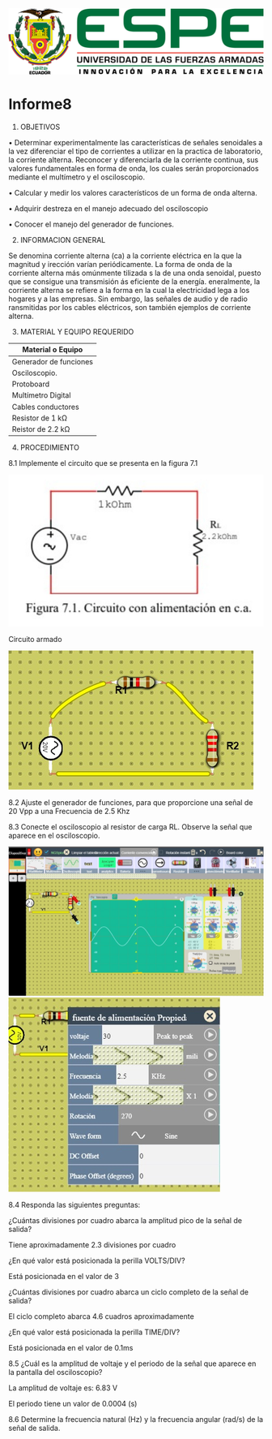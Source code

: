 <img src= img/LOGO.png>


# Informe8
1) OBJETIVOS

• Determinar experimentalmente las características de señales senoidales a la vez diferenciar el tipo de corrientes a utilizar en la practica de laboratorio, la corriente alterna. Reconocer y diferenciarla de la corriente continua, sus valores fundamentales en forma de onda, los cuales serán proporcionados mediante el multímetro y el osciloscopio.

• Calcular y medir los valores característicos de un forma de onda alterna.

• Adquirir destreza en el manejo adecuado del osciloscopio

• Conocer el manejo del generador de funciones.

2) INFORMACION GENERAL

Se denomina corriente alterna (ca) a la corriente eléctrica en la que la magnitud y irección varían periódicamente. La forma de onda de la corriente alterna más omúnmente tilizada s la de una onda senoidal, puesto que se consigue una transmisión ás eficiente de la energía. eneralmente, la corriente alterna se refiere a la forma en la cual la electricidad lega a los hogares y a las empresas. Sin embargo, las señales de audio y de radio ransmitidas por los cables eléctricos, son también ejemplos de corriente alterna.

3) MATERIAL Y EQUIPO REQUERIDO

| Material o Equipo | 
| --------- | 
| Generador de funciones|
| Osciloscopio. |
| Protoboard |
| Multímetro Digital |
| Cables conductores |
| Resistor de 1 kΩ |
| Reistor de 2.2 kΩ |





4) PROCEDIMIENTO

8.1 Implemente el circuito que se presenta en la figura 7.1

<img src= img/lab8-1.jpg>

Circuito armado 

<img src= img/lab8-2.jpg>

8.2 Ajuste el generador de funciones, para que proporcione una señal de 20 Vpp a una Frecuencia de 2.5 Khz

8.3 Conecte el osciloscopio al resistor de carga RL. Observe la señal que aparece en el osciloscopio.

<img src= img/lab8-3.jpg>

<img src= img/lab8-4.jpg>

8.4 Responda las siguientes preguntas:

¿Cuántas divisiones por cuadro abarca la amplitud pico de la señal de salida?

Tiene aproximadamente 2.3 divisiones por cuadro

¿En qué valor está posicionada la perilla VOLTS/DIV?

Está posicionada en el valor de 3

¿Cuántas divisiones por cuadro abarca un ciclo completo de la señal de salida?

El ciclo completo abarca 4.6 cuadros aproximadamente

¿En qué valor está posicionada la perilla TIME/DIV?

Está posicionada en el valor de 0.1ms

8.5 ¿Cuál es la amplitud de voltaje y el periodo de la señal que aparece en la pantalla del osciloscopio?

La amplitud de voltaje es: 6.83 V

El periodo tiene un valor de 0.0004 (s)

8.6 Determine la frecuencia natural (Hz) y la frecuencia angular (rad/s) de la señal de salida.
